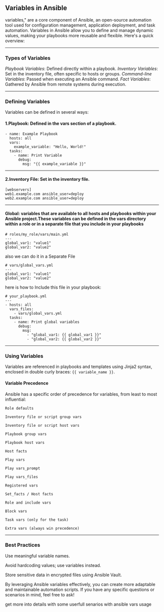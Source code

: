 ## Variables in Ansible
variables," are a core component of Ansible, an open-source automation tool used for configuration management, application deployment, and task automation. Variables in Ansible allow you to define and manage dynamic values, making your playbooks more reusable and flexible.
Here's a quick overview:


---


### Types of Variables
*Playbook Variables*: Defined directly within a playbook.
*Inventory Variables*: Set in the inventory file, often specific to hosts or groups.
*Command-line Variables*: Passed when executing an Ansible command.
*Fact Variables*: Gathered by Ansible from remote systems during execution.


---


### Defining Variables
Variables can be defined in several ways:

#### 1.Playbook: Defined in the vars section of a playbook.

```
- name: Example Playbook
  hosts: all
  vars:
    example_variable: "Hello, World!"
  tasks:
    - name: Print Variable
      debug:
        msg: "{{ example_variable }}"
```


---


#### 2.Inventory File: Set in the inventory file.

```
[webservers]
web1.example.com ansible_user=deploy
web2.example.com ansible_user=deploy
```


---


#### Global: variables that are available to all hosts and playbooks within your Ansible project.These variables can be defined in the vars directory within a role or in a separate file that you include in your playbooks


```
# roles/my_role/vars/main.yml
---
global_var1: "value1"
global_var2: "value2"
```


also we can do it in a Separate File

```
# vars/global_vars.yml
---
global_var1: "value1"
global_var2: "value2"

```

here is how to Include this file in your playbook:

```
# your_playbook.yml
---
- hosts: all
  vars_files:
    - vars/global_vars.yml
  tasks:
    - name: Print global variables
      debug:
        msg: 
          - "global_var1: {{ global_var1 }}"
          - "global_var2: {{ global_var2 }}"
```

---


### Using Variables
Variables are referenced in playbooks and templates using Jinja2 syntax, enclosed in double curly braces: `{{ variable_name }}`.

#### Variable Precedence
Ansible has a specific order of precedence for variables, from least to most influential:

```
Role defaults

Inventory file or script group vars

Inventory file or script host vars

Playbook group vars

Playbook host vars

Host facts

Play vars

Play vars_prompt

Play vars_files

Registered vars

Set_facts / Host facts

Role and include vars

Block vars

Task vars (only for the task)

Extra vars (always win precedence)
```


---


### Best Practices
Use meaningful variable names.

Avoid hardcoding values; use variables instead.

Store sensitive data in encrypted files using Ansible Vault.

By leveraging Ansible variables effectively, you can create more adaptable and maintainable automation scripts. If you have any specific questions or scenarios in mind, feel free to ask!

get more into details with some userfull senarios with ansible vars usage
